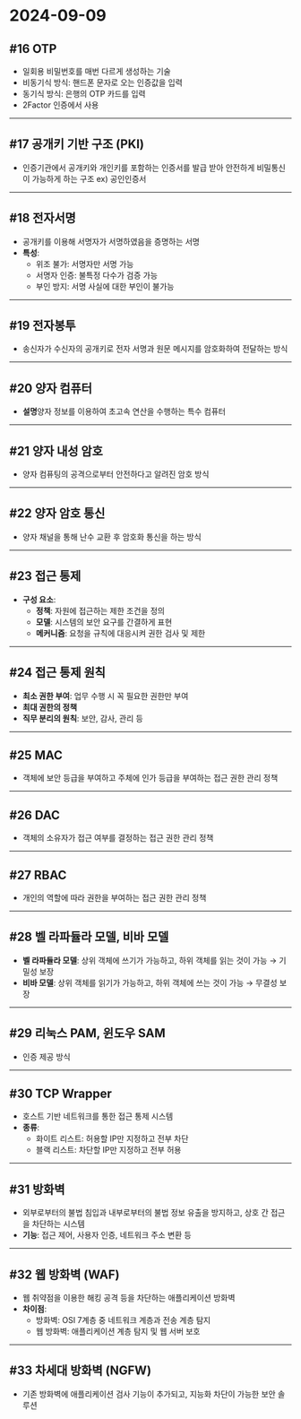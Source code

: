 # 2024-09-09

## #16 OTP
- 일회용 비밀번호를 매번 다르게 생성하는 기술
- 비동기식 방식: 핸드폰 문자로 오는 인증값을 입력
- 동기식 방식: 은행의 OTP 카드를 입력
- 2Factor 인증에서 사용

---

## #17 공개키 기반 구조 (PKI)
- 인증기관에서 공개키와 개인키를 포함하는 인증서를 발급 받아 안전하게 비밀통신이 가능하게 하는 구조 ex) 공인인증서

---

## #18 전자서명
- 공개키를 이용해 서명자가 서명하였음을 증명하는 서명
- **특성**: 
  - 위조 불가: 서명자만 서명 가능
  - 서명자 인증: 불특정 다수가 검증 가능
  - 부인 방지: 서명 사실에 대한 부인이 불가능

---

## #19 전자봉투
- 송신자가 수신자의 공개키로 전자 서명과 원문 메시지를 암호화하여 전달하는 방식

---

## #20 양자 컴퓨터
- **설명**양자 정보를 이용하여 초고속 연산을 수행하는 특수 컴퓨터

---

## #21 양자 내성 암호
- 양자 컴퓨팅의 공격으로부터 안전하다고 알려진 암호 방식

---

## #22 양자 암호 통신
- 양자 채널을 통해 난수 교환 후 암호화 통신을 하는 방식

---

## #23 접근 통제
- **구성 요소**:
  - **정책**: 자원에 접근하는 제한 조건을 정의
  - **모델**: 시스템의 보안 요구를 간결하게 표현
  - **메커니즘**: 요청을 규칙에 대응시켜 권한 검사 및 제한

---

## #24 접근 통제 원칙
- **최소 권한 부여**: 업무 수행 시 꼭 필요한 권한만 부여
- **최대 권한의 정책**
- **직무 분리의 원칙**: 보안, 감사, 관리 등

---

## #25 MAC
- 객체에 보안 등급을 부여하고 주체에 인가 등급을 부여하는 접근 권한 관리 정책

---

## #26 DAC
- 객체의 소유자가 접근 여부를 결정하는 접근 권한 관리 정책

---

## #27 RBAC
- 개인의 역할에 따라 권한을 부여하는 접근 권한 관리 정책

---

## #28 벨 라파듈라 모델, 비바 모델
- **벨 라파듈라 모델**: 상위 객체에 쓰기가 가능하고, 하위 객체를 읽는 것이 가능 → 기밀성 보장
- **비바 모델**: 상위 객체를 읽기가 가능하고, 하위 객체에 쓰는 것이 가능 → 무결성 보장

---

## #29 리눅스 PAM, 윈도우 SAM
- 인증 제공 방식

---

## #30 TCP Wrapper
- 호스트 기반 네트워크를 통한 접근 통제 시스템
- **종류**:
  - 화이트 리스트: 허용할 IP만 지정하고 전부 차단
  - 블랙 리스트: 차단할 IP만 지정하고 전부 허용

---

## #31 방화벽
- 외부로부터의 불법 침입과 내부로부터의 불법 정보 유출을 방지하고, 상호 간 접근을 차단하는 시스템
- **기능**: 접근 제어, 사용자 인증, 네트워크 주소 변환 등

---

## #32 웹 방화벽 (WAF)
- 웹 취약점을 이용한 해킹 공격 등을 차단하는 애플리케이션 방화벽
- **차이점**: 
  - 방화벽: OSI 7계층 중 네트워크 계층과 전송 계층 탐지
  - 웹 방화벽: 애플리케이션 계층 탐지 및 웹 서버 보호

---

## #33 차세대 방화벽 (NGFW)
- 기존 방화벽에 애플리케이션 검사 기능이 추가되고, 지능화 차단이 가능한 보안 솔루션
